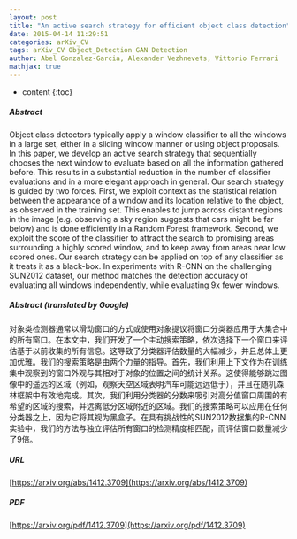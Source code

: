 ```yaml
---
layout: post
title: "An active search strategy for efficient object class detection"
date: 2015-04-14 11:29:51
categories: arXiv_CV
tags: arXiv_CV Object_Detection GAN Detection
author: Abel Gonzalez-Garcia, Alexander Vezhnevets, Vittorio Ferrari
mathjax: true
---
```


* content
{:toc}

##### Abstract
Object class detectors typically apply a window classifier to all the windows in a large set, either in a sliding window manner or using object proposals. In this paper, we develop an active search strategy that sequentially chooses the next window to evaluate based on all the information gathered before. This results in a substantial reduction in the number of classifier evaluations and in a more elegant approach in general. Our search strategy is guided by two forces. First, we exploit context as the statistical relation between the appearance of a window and its location relative to the object, as observed in the training set. This enables to jump across distant regions in the image (e.g. observing a sky region suggests that cars might be far below) and is done efficiently in a Random Forest framework. Second, we exploit the score of the classifier to attract the search to promising areas surrounding a highly scored window, and to keep away from areas near low scored ones. Our search strategy can be applied on top of any classifier as it treats it as a black-box. In experiments with R-CNN on the challenging SUN2012 dataset, our method matches the detection accuracy of evaluating all windows independently, while evaluating 9x fewer windows.

##### Abstract (translated by Google)
对象类检测器通常以滑动窗口的方式或使用对象提议将窗口分类器应用于大集合中的所有窗口。在本文中，我们开发了一个主动搜索策略，依次选择下一个窗口来评估基于以前收集的所有信息。这导致了分类器评估数量的大幅减少，并且总体上更加优雅。我们的搜索策略是由两个力量的指导。首先，我们利用上下文作为在训练集中观察到的窗口外观与其相对于对象的位置之间的统计关系。这使得能够跳过图像中的遥远的区域（例如，观察天空区域表明汽车可能远远低于），并且在随机森林框架中有效地完成。其次，我们利用分类器的分数来吸引对高分值窗口周围的有希望的区域的搜索，并远离低分区域附近的区域。我们的搜索策略可以应用在任何分类器之上，因为它将其视为黑盒子。在具有挑战性的SUN2012数据集的R-CNN实验中，我们的方法与独立评估所有窗口的检测精度相匹配，而评估窗口数量减少了9倍。

##### URL
[https://arxiv.org/abs/1412.3709](https://arxiv.org/abs/1412.3709)

##### PDF
[https://arxiv.org/pdf/1412.3709](https://arxiv.org/pdf/1412.3709)

